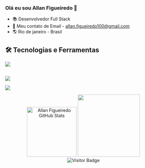 ### Olá eu sou Allan Figueiredo 👋

- 📚 Desenvolvedor Full Stack
- 💬 Meu contato de Email - allan.figueiredo100@gmail.com
- 🌎 Rio de janeiro - Brasil

## 🛠️ Tecnologias e Ferramentas
<img src="https://skillicons.dev/icons?i=js,ts,java,python,nodejs,html,css,react,express,mysql,postgres,redis,sqlite,git,github&theme=dark" />
  
  
  ##
  
  
  <div> 
 

  <a href = "allan.figueiredo100@gmail.com"><img src="https://img.shields.io/badge/-Gmail-%23333?style=for-the-badge&logo=gmail&logoColor=white" target="_blank"></a>
  
  <a href="https://www.linkedin.com/in/allan-figueiredo-255385138/" target="_blank"><img src="https://img.shields.io/badge/-LinkedIn-%230077B5?style=for-the-badge&logo=linkedin&logoColor=white" target="_blank"></a>

 
</div>

<div align="center">
<img height="160em" src="https://github-readme-stats.vercel.app/api?username=Allan-Figueiredo&show_icons=true&theme=radical" alt="Allan Figueiredo GitHub Stats"/ >
<img height="200em" src="https://github-readme-stats.vercel.app/api/top-langs/?username=Allan-Figueiredo&layout=compact&langs_count=7&theme=dark"/ >
</div>

<div align="center">
  <img src="https://komarev.com/ghpvc/?username=Allan-Figueiredo&label=Profile%20Views&color=ff69b4&style=flat-square" alt="Visitor Badge" />
</div>


